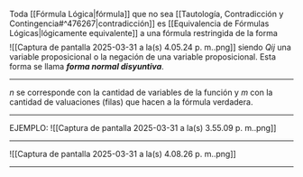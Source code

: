Toda [[Fórmula Lógica|fórmula]] que no sea [[Tautología, Contradicción y Contingencia#^476267|contradicción]] es [[Equivalencia de Fórmulas Lógicas|lógicamente equivalente]] a una fórmula restringida de la forma $$$$![[Captura de pantalla 2025-03-31 a la(s) 4.05.24 p. m..png]]
siendo $Q{ij}$ una variable proposicional o la negación de una variable proposicional. Esta forma se llama ***forma normal disyuntiva***.
***
$n$ se corresponde con la cantidad de variables de la función y $m$ con la cantidad de valuaciones (filas) que hacen a la fórmula verdadera.
***
EJEMPLO: ![[Captura de pantalla 2025-03-31 a la(s) 3.55.09 p. m..png]]
***
![[Captura de pantalla 2025-03-31 a la(s) 4.08.26 p. m..png]]
***